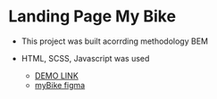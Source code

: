 # Landing Page My Bike
- This project was built acorrding methodology BEM
- HTML, SCSS, Javascript was used

    - [DEMO LINK](https://AndreyBerezyanskiy.github.io/layout_myBike/)
    - [myBike figma](https://www.figma.com/file/NZQAIydtHo5QkINyGLHNcq/BIKE-New-Version?node-id=0%3A1) 
